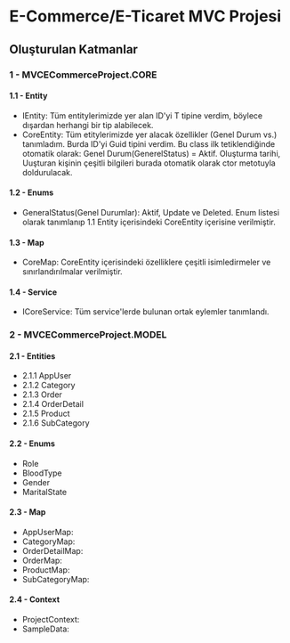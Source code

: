 ﻿# E-Commerce/E-Ticaret MVC Projesi

## Oluşturulan Katmanlar

### 1 - MVCECommerceProject.CORE
#### 1.1 - Entity
* IEntity: Tüm entitylerimizde yer alan ID'yi T tipine verdim, böylece dışardan herhangi bir tip alabilecek.
* CoreEntity: Tüm etitylerimizde yer alacak özellikler (Genel Durum vs.) tanımladım. Burda ID'yi Guid tipini verdim. Bu class ilk tetiklendiğinde otomatik olarak: Genel Durum(GenerelStatus) = Aktif. Oluşturma tarihi, Uuşturan kişinin çeşitli bilgileri burada otomatik olarak ctor metotuyla doldurulacak. 
#### 1.2 - Enums
* GeneralStatus(Genel Durumlar): Aktif, Update ve Deleted. Enum listesi olarak tanımlanıp 1.1 Entity içerisindeki CoreEntity içerisine verilmiştir.
#### 1.3 - Map
* CoreMap: CoreEntity içerisindeki özelliklere çeşitli isimledirmeler ve sınırlandırılmalar verilmiştir.
#### 1.4 - Service
* ICoreService: Tüm service'lerde bulunan ortak eylemler tanımlandı.
### 2 - MVCECommerceProject.MODEL
#### 2.1 - Entities
* 2.1.1 AppUser
* 2.1.2 Category
* 2.1.3 Order
* 2.1.4 OrderDetail
* 2.1.5 Product
* 2.1.6 SubCategory
#### 2.2 - Enums
* Role	 
* BloodType
* Gender
* MaritalState
#### 2.3 - Map
* AppUserMap:
* CategoryMap:
* OrderDetailMap:
* OrderMap:
* ProductMap:
* SubCategoryMap:
#### 2.4 - Context
* ProjectContext:
* SampleData: